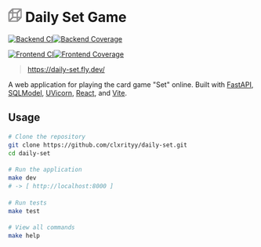 # <img src="./app/static/favicon-32x32.png" width="28" /> Daily Set Game

[![Backend CI](https://github.com/clxrityy/daily-set/actions/workflows/backend.yml/badge.svg?branch=main)](https://github.com/clxrityy/daily-set/actions/workflows/backend.yml)[![Backend Coverage](https://codecov.io/gh/clxrityy/daily-set/branch/main/graph/badge.svg?flag=backend)](https://codecov.io/gh/clxrityy/daily-set)

[![Frontend CI](https://github.com/clxrityy/daily-set/actions/workflows/frontend.yml/badge.svg?branch=main)](https://github.com/clxrityy/daily-set/actions/workflows/frontend.yml)[![Frontend Coverage](https://codecov.io/gh/clxrityy/daily-set/branch/main/graph/badge.svg?flag=frontend)](https://codecov.io/gh/clxrityy/daily-set)

> https://daily-set.fly.dev/

A web application for playing the card game "Set" online. Built with [FastAPI](https://fastapi.tiangolo.com/), [SQLModel](https://sqlmodel.tiangolo.com/), [UVicorn](https://www.uvicorn.org/), [React](https://react.dev/), and [Vite](https://vitejs.dev/).

## Usage

```bash
# Clone the repository
git clone https://github.com/clxrityy/daily-set.git
cd daily-set

# Run the application
make dev
# -> [ http://localhost:8000 ]

# Run tests
make test

# View all commands
make help
```
